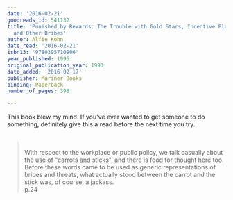 ```yaml
---
date: '2016-02-21'
goodreads_id: 541132
title: 'Punished by Rewards: The Trouble with Gold Stars, Incentive Plans, A''s, Praise
  and Other Bribes'
author: Alfie Kohn
date_read: '2016-02-21'
isbn13: '9780395710906'
year_published: 1995
original_publication_year: 1993
date_added: '2016-02-17'
publisher: Mariner Books
binding: Paperback
number_of_pages: 398

---
```

This book blew my mind. If you've ever wanted to get someone to do something, definitely give this a read before the next time you try.<br/><br/><blockquote><br/>With respect to the workplace or public policy, we talk casually about the use of "carrots and sticks", and there is food for thought here too. Before these words came to be used as generic representations of bribes and threats, what actually stood between the carrot and the stick was, of course, a jackass.<br/>p.24<br/></blockquote>
